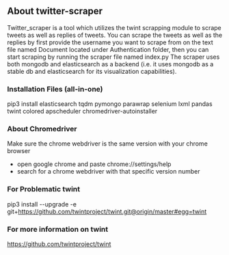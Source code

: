 ## About twitter-scraper

Twitter_scraper is a tool which utilizes the twint scrapping module to scrape tweets as well as replies of tweets. You can scrape the tweets as well as the replies by first provide the username you want to scrape from on the text file named Document located under Authentication folder, then you can start scraping by running the scraper file named index.py
The scraper uses both mongodb and elasticsearch as a backend (i.e. it uses mongodb as a stable db and elasticsearch for its visualization capabilities).

### Installation Files (all-in-one)

pip3 install elasticsearch tqdm pymongo parawrap selenium lxml pandas twint colored apscheduler chromedriver-autoinstaller

### About Chromedriver

Make sure the chrome webdriver is the same version with your chrome browser
- open google chrome and paste chrome://settings/help 
- search for a chrome webdriver with that specific version number

### For Problematic twint

pip3 install --upgrade -e git+https://github.com/twintproject/twint.git@origin/master#egg=twint

### For more information on twint

https://github.com/twintproject/twint

